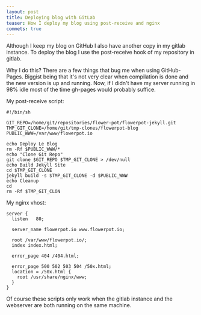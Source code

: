 ```yaml
---
layout: post
title: Deploying blog with GitLab
teaser: How I deploy my blog using post-receive and nginx
commets: true
---
```


Although I keep my blog on GitHub I also have another copy in my gitlab
instance. To deploy the blog I use the post-receive hook of my repository
in gitlab.

Why I do this? There are a few things that bug me when using GitHub-Pages.
Biggist being that it's not very clear when compilation is done and the new
version is up and running. Now, if I didn't have my server running in 98%
idle most of the time gh-pages would probably suffice.

My post-receive script:

	#!/bin/sh

	GIT_REPO=/home/git/repositories/flower-pot/flowerpot-jekyll.git
	TMP_GIT_CLONE=/home/git/tmp-clones/flowerpot-blog
	PUBLIC_WWW=/var/www/flowerpot.io

	echo Deploy Le Blog
	rm -Rf $PUBLIC_WWW/*
	echo "Clone Git Repo"
	git clone $GIT_REPO $TMP_GIT_CLONE > /dev/null
	echo Build Jekyll Site
	cd $TMP_GIT_CLONE
	jekyll build -s $TMP_GIT_CLONE -d $PUBLIC_WWW
	echo Cleanup
	cd
	rm -Rf $TMP_GIT_CLON

My nginx vhost:

	server {
	  listen   80;
	
	  server_name flowerpot.io www.flowerpot.io;
	
	  root /var/www/flowerpot.io/;
	  index index.html;
	
	  error_page 404 /404.html;
	
	  error_page 500 502 503 504 /50x.html;
	  location = /50x.html {
	    root /usr/share/nginx/www;
	  }
	}

Of course these scripts only work when the gitlab instance and the webserver
are both running on the same machine.
